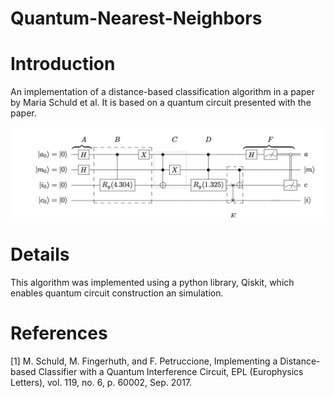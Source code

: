 # Quantum-Nearest-Neighbors

# Introduction
An implementation of a distance-based classification algorithm in a paper by Maria Schuld et al. It is based on a quantum circuit presented with the paper. 

![Image of Quantum Circuit](/quantum_circuit.png)


# Details
This algorithm was implemented using a python library, Qiskit, which enables quantum circuit construction an simulation. 

# References
[1] M. Schuld, M. Fingerhuth, and F. Petruccione, Implementing a Distance-based Classifier with a Quantum Interference Circuit, EPL (Europhysics Letters), vol. 119, no. 6, p. 60002, Sep. 2017.
